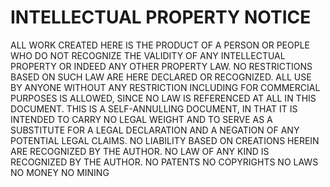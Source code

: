 # INTELLECTUAL PROPERTY NOTICE

ALL WORK CREATED HERE IS THE PRODUCT OF A PERSON OR PEOPLE WHO DO NOT RECOGNIZE THE VALIDITY OF ANY INTELLECTUAL PROPERTY OR INDEED ANY OTHER PROPERTY LAW.
NO RESTRICTIONS BASED ON SUCH LAW ARE HERE DECLARED OR RECOGNIZED. 
ALL USE BY ANYONE WITHOUT ANY RESTRICTION INCLUDING FOR COMMERCIAL PURPOSES IS ALLOWED, SINCE NO LAW IS REFERENCED AT ALL IN THIS DOCUMENT. 
THIS IS A SELF-ANNULLING DOCUMENT, IN THAT IT IS INTENDED TO CARRY NO LEGAL WEIGHT AND TO SERVE AS A SUBSTITUTE FOR A LEGAL DECLARATION AND A NEGATION OF ANY POTENTIAL LEGAL CLAIMS. 
NO LIABILITY BASED ON CREATIONS HEREIN ARE RECOGNIZED BY THE AUTHOR. 
NO LAW OF ANY KIND IS RECOGNIZED BY THE AUTHOR.
NO PATENTS
NO COPYRIGHTS
NO LAWS
NO MONEY
NO MINING
